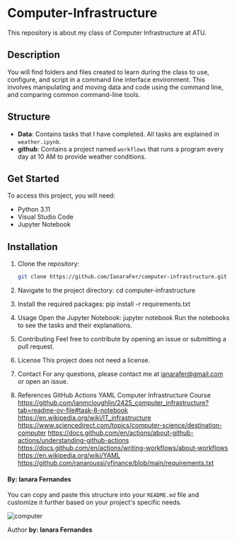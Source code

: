 # Computer-Infrastructure

This repository is about my class of Computer Infrastructure at ATU.

## Description

You will find folders and files created to learn during the class to use, configure, and script in a command line interface environment. This involves manipulating and moving data and code using the command line, and comparing common command-line tools.

## Structure

- **Data**: Contains tasks that I have completed. All tasks are explained in `weather.ipynb`.
- **github**: Contains a project named `workflows` that runs a program every day at 10 AM to provide weather conditions.

## Get Started

To access this project, you will need:
- Python 3.11
- Visual Studio Code
- Jupyter Notebook

## Installation

1. Clone the repository:
   ```sh
   git clone https://github.com/IanaraFer/computer-infrastructure.git

2. Navigate to the project directory:
cd computer-infrastructure

3. Install the required packages:
pip install -r requirements.txt

4. Usage
Open the Jupyter Notebook:
jupyter notebook
Run the notebooks to see the tasks and their explanations.

5. Contributing
Feel free to contribute by opening an issue or submitting a pull request.

6. License
This project does not need a license.

7. Contact
For any questions, please contact me at ianarafer@gmail.com or open an issue.

8. References
GitHub Actions
YAML
Computer Infrastructure Course
https://github.com/ianmcloughlin/2425_computer_infrastructure?tab=readme-ov-file#task-8-notebook
https://en.wikipedia.org/wiki/IT_infrastructure
https://www.sciencedirect.com/topics/computer-science/destination-computer
https://docs.github.com/en/actions/about-github-actions/understanding-github-actions
https://docs.github.com/en/actions/writing-workflows/about-workflows
https://en.wikipedia.org/wiki/YAML
https://github.com/ranaroussi/yfinance/blob/main/requirements.txt

#### By: Ianara Fernandes

You can copy and paste this structure into your `README.md` file and customize it further based on your project's specific needs.

![computer](https://upload.wikimedia.org/wikipedia/commons/6/69/Wikimedia_Foundation_Servers-8055_35.jpg)

Author 
**by: Ianara Fernandes**